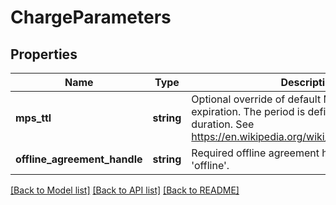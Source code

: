 # ChargeParameters

## Properties
Name | Type | Description | Notes
------------ | ------------- | ------------- | -------------
**mps_ttl** | **string** | Optional override of default MPS payment expiration. The period is defined as an ISO-8601 duration. See https://en.wikipedia.org/wiki/ISO_8601#Durations | [optional] 
**offline_agreement_handle** | **string** | Required offline agreement handle, if source &#x3D; &#x27;offline&#x27;. | [optional] 

[[Back to Model list]](../../README.md#documentation-for-models) [[Back to API list]](../../README.md#documentation-for-api-endpoints) [[Back to README]](../../README.md)

